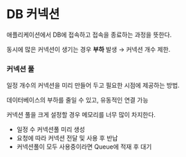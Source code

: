 # DB 커넥션

애플리케이션에서 DB에 접속하고 접속을 종료하는 과정을 뜻한다.

동시에 많은 커넥션이 생기는 경우 **부하** 발생 → 커넥션 개수 제한.

### 커넥션 풀

일정 개수의 커넥션을 미리 만들어 두고 필요한 시점에 제공하는 방법.

데이터베이스의 부하를 줄일 수 있고, 유동적인 연결 가능

커넥션 풀을 크게 설정할 경우 메모리를 너무 많이 차지한다.

- 일정 수 커넥션풀 미리 생성
- 요청에 따라 커넥션 전달 및 사용 후 반납
- 커넥션풀이 모두 사용중이라면 Queue에 적재 후 대기
